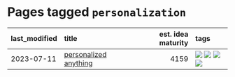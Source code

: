 # Pages tagged `personalization`

|last_modified|title|est. idea maturity|tags
|:---|:---|---:|:---|
|2023-07-11|[personalized anything](../personalized_anything.md)|4159|[![](https://img.shields.io/badge/tag-gdpr_data_export-3ed1c7)](../tags/gdpr_data_export.md) [![](https://img.shields.io/badge/tag-llm-f59257)](../tags/llm.md) [![](https://img.shields.io/badge/tag-personalization-57146)](../tags/personalization.md) [![](https://img.shields.io/badge/tag-productivity-4b28a8)](../tags/productivity.md)|